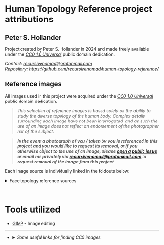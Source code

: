# Human Topology Reference project attributions




## Peter S. Hollander

Project created by Peter S. Hollander in 2024 and made freely available under the [*CC0 1.0 Universal*][URL-CC0] public domain dedication.

*Contact: <recursivenomad@protonmail.com>*  
*Repository: <https://github.com/recursivenomad/human-topology-reference/>*


## Reference images

All images used in this project were acquired under the [*CC0 1.0 Universal*][URL-CC0] public domain dedication.

> *This selection of reference images is based solely on the ability to study the diverse topology of the human body.*
*Complex details surrounding each image have not been interrogated, and as such the use of an image does not reflect an endorsement of the photographer nor of the subject.*

> ***In the event a photograph of you / taken by you is referenced in this project and you would like to request its removal, or if you otherwise object to the use of an image, please [open a public issue][URL-New-Issue] or email me privately via <recursivenomad@protonmail.com> to request removal of the image from this project.***

Each image source is individually linked in the foldouts below:

<details><summary> Face topology reference sources </summary>

  - *The following files are within the directory `topology/face/images/`*
    - [001.png](./topology/face/images/001.png) modified from ["Male portrait"](https://nappy.co/photo/695/) by [Tolu Bamwo](https://nappy.co/RootedColors)
    - [002.png](./topology/face/images/002.png) modified from [photo](https://pixabay.com/photos/60755/) by [Amber Clay](https://pixabay.com/users/10439/)
    - [003.png](./topology/face/images/003.png) modified from ["HDIPL-969"](https://www.flickr.com/photos/198826134@N02/53087208530/) by [Human Development Institute](https://www.flickr.com/people/198826134@N02/)
    - [004.png](./topology/face/images/004.png) modified from ["People in Singapore"](https://www.flickr.com/photos/missbossy/52841039857/) by [missbossy](https://www.flickr.com/people/missbossy/)
    - [005.png](./topology/face/images/005.png) modified from [photo](https://stocksnap.io/photo/GSS62FLFJO) by [Ayo Ogunseinde](https://stocksnap.io/author/40737)
    - [006.png](./topology/face/images/006.png) modified from [photo](https://pixabay.com/photos/2219380/) by [Herbert Bieser](https://pixabay.com/users/343207/)
    - [007.png](./topology/face/images/007.png) modified from [photo](https://pixabay.com/photos/1870016/) by [Pexels](https://pixabay.com/users/2286921/)
    - [008.png](./topology/face/images/008.png) modified from [photo](https://pixabay.com/photos/2605197/) by [Engin Akyurt](https://pixabay.com/users/3656355/)
    - [009.png](./topology/face/images/009.png) modified from [photo](https://pixabay.com/photos/344890/) by [D Mz](https://pixabay.com/users/254927/)
    - [010.png](./topology/face/images/010.png) modified from [photo](https://pixabay.com/photos/3193055/) by [Yuri Puchkov](https://pixabay.com/users/8223028/)
    - [011.png](./topology/face/images/011.png) modified from ["Wayuu woman with sad face in the market buying"](https://commons.wikimedia.org/wiki/File:Wayuu_woman_with_sad_face_in_the_market_buying.jpg) by [Wilfredo Rodríguez](https://commons.wikimedia.org/wiki/User:Wilfredor)
    - [012.png](./topology/face/images/012.png) modified from [photo](https://pixabay.com/photos/2528091/) by [Tim Lin](https://pixabay.com/users/5736023/)
    - [013.png](./topology/face/images/013.png) modified from ["Daughters of God"](https://www.flickr.com/photos/missbossy/52841589546/) by [missbossy](https://www.flickr.com/people/missbossy/)
    - [014.png](./topology/face/images/014.png) modified from [photo](https://pixabay.com/photos/449409/) by [383961](https://pixabay.com/users/383961/)
    - [015.png](./topology/face/images/015.png) modified from [photo](https://pixabay.com/photos/3060102/) by [Subham Shome](https://pixabay.com/users/7283960/)
    - [016.png](./topology/face/images/016.png) modified from [photo](https://pixabay.com/photos/749811/) by [D Mz](https://pixabay.com/users/254927/)
    - [017.png](./topology/face/images/017.png) modified from ["Indian Wearing Turban"](https://isorepublic.com/photo/indian-wearing-turban/) by [Jörg Peter](https://isorepublic.com/media-author/jorg-peter/)
    - [018.png](./topology/face/images/018.png) modified from [photo](https://pixabay.com/photos/1450368/) by [Nathanel Love](https://pixabay.com/users/2111903/)
    - [019.png](./topology/face/images/019.png) modified from [photo](https://pixabay.com/photos/684086/) by [Eti](https://pixabay.com/users/770662/)
    - [020.png](./topology/face/images/020.png) modified from ["Father and Son"](https://nappy.co/photo/3259/) by [Tranita Excellent Turner](https://nappy.co/ablissfulbirth)
    - [021.png](./topology/face/images/021.png) modified from ["The smile of helpfulness [...]"](https://www.flickr.com/photos/wonderlane/9129242843/) by [Wonderlane](https://www.flickr.com/people/wonderlane/)
    - [022.png](./topology/face/images/022.png) modified from [photo](https://pixabay.com/photos/2792682/) by [Jairo Zambrano](https://pixabay.com/users/6554126/)
    - [023.png](./topology/face/images/023.png) modified from [photo](https://pixabay.com/photos/338321/) by [Taygun Özbek](https://pixabay.com/users/244434/)
    - [024.png](./topology/face/images/024.png) modified from [photo](https://pixabay.com/photos/3162228/) by [Sonam Prajapati](https://pixabay.com/users/7296816/)
    - [025.png](./topology/face/images/025.png) modified from ["HDIPL-192"](https://www.flickr.com/photos/198826134@N02/53086838193/) by [Human Development Institute](https://www.flickr.com/people/198826134@N02/)
    - [026.png](./topology/face/images/026.png) modified from [photo](https://pixabay.com/photos/750781/) by [Michelle Raponi](https://pixabay.com/users/165491/)
    - [027.png](./topology/face/images/027.png) modified from ["Woman portrait"](https://nappy.co/photo/418/) by [Tolu Bamwo](https://nappy.co/Phabstudio)
    - [028.png](./topology/face/images/028.png) modified from [photo](https://pixabay.com/photos/2542257/) by [Christopher Ross](https://pixabay.com/users/3173583/)

</details>

&nbsp;




# Tools utilized

- [GIMP][URL-GIMP] - Image editing

---

- <details><summary> <i>Some useful links for finding CC0 images</i> </summary>

    - [Pixabay](https://pixabay.com/photos/search/person/?order=latest&pagi=294) (uploads [before 2019](https://pixabay.com/service/terms/))
    - [flickr](https://www.flickr.com/search/?q=person&l=9)
    - [nappy](https://nappy.co/category/people)
    - [StockSnap](https://stocksnap.io/search/people)
    - [ISO Republic](https://isorepublic.com/media-category/people/)
    - [wikimedia Media Search](https://commons.wikimedia.org/wiki/Special:MediaSearch?title=Special%3AMediaSearch&type=image&search=%22This+file+is+made+available+under+the+Creative+Commons+CC0%22+%22consented+to+publication%22)
    - [LibreShot](https://libreshot.com/free-images/people/)
    - [Life of pix](https://www.lifeofpix.com/galleries/people/)
    - [NegativeSpace](https://negativespace.co/category/people/)
    - [PixaHive](https://pixahive.com/?s=people)
    - [ShotStash](https://shotstash.com/media-category/people/)
    - [SnappyGoat](https://snappygoat.com/s/?q=person)
    - [SplitShire](https://www.splitshire.com/category/people/)
    - [Startup Stock Photos](https://startupstockphotos.com/photos/category/people/)
    - [Skitterphoto](https://skitterphoto.com/photos/categories/people)

  </details>




[URL-CC0]: <https://creativecommons.org/publicdomain/zero/1.0/>

[URL-New-Issue]: <https://github.com/recursivenomad/human-topology-reference/issues/new>

[URL-GIMP]: <https://www.gimp.org/>
